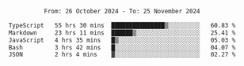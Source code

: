 <div align="center">
<p style="text-align: center;">
<!--START_SECTION:waka-->

```txt
From: 26 October 2024 - To: 25 November 2024

TypeScript   55 hrs 30 mins  ███████████████▒░░░░░░░░░   60.83 %
Markdown     23 hrs 11 mins  ██████▒░░░░░░░░░░░░░░░░░░   25.41 %
JavaScript   4 hrs 35 mins   █▒░░░░░░░░░░░░░░░░░░░░░░░   05.03 %
Bash         3 hrs 42 mins   █░░░░░░░░░░░░░░░░░░░░░░░░   04.07 %
JSON         2 hrs 4 mins    ▓░░░░░░░░░░░░░░░░░░░░░░░░   02.27 %
```

<!--END_SECTION:waka-->
</p>
</div>
